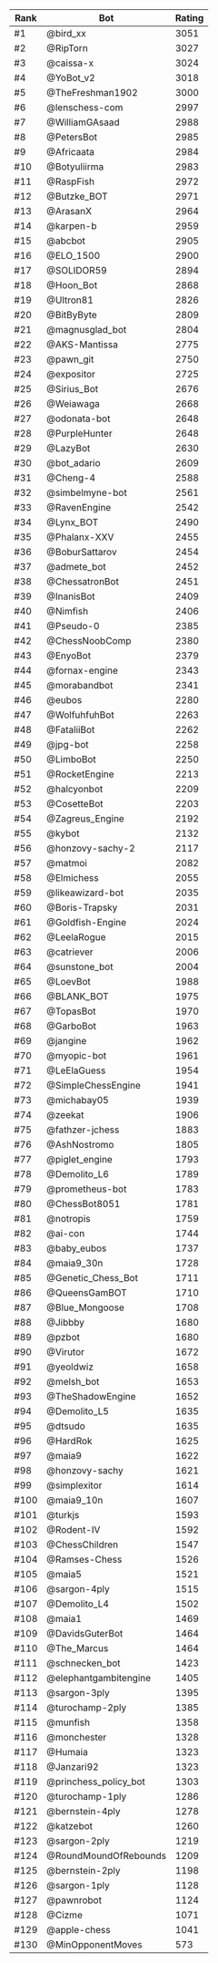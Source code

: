 Rank|Bot|Rating
---|---|---
#1|@bird_xx|3051
#2|@RipTorn|3027
#3|@caissa-x|3024
#4|@YoBot_v2|3018
#5|@TheFreshman1902|3000
#6|@lenschess-com|2997
#7|@WilliamGAsaad|2988
#8|@PetersBot|2985
#9|@Africaata|2984
#10|@Botyuliirma|2983
#11|@RaspFish|2972
#12|@Butzke_BOT|2971
#13|@ArasanX|2964
#14|@karpen-b|2959
#15|@abcbot|2905
#16|@ELO_1500|2900
#17|@SOLIDOR59|2894
#18|@Hoon_Bot|2868
#19|@Ultron81|2826
#20|@BitByByte|2809
#21|@magnusglad_bot|2804
#22|@AKS-Mantissa|2775
#23|@pawn_git|2750
#24|@expositor|2725
#25|@Sirius_Bot|2676
#26|@Weiawaga|2668
#27|@odonata-bot|2648
#28|@PurpleHunter|2648
#29|@LazyBot|2630
#30|@bot_adario|2609
#31|@Cheng-4|2588
#32|@simbelmyne-bot|2561
#33|@RavenEngine|2542
#34|@Lynx_BOT|2490
#35|@Phalanx-XXV|2455
#36|@BoburSattarov|2454
#37|@admete_bot|2452
#38|@ChessatronBot|2451
#39|@InanisBot|2409
#40|@Nimfish|2406
#41|@Pseudo-0|2385
#42|@ChessNoobComp|2380
#43|@EnyoBot|2379
#44|@fornax-engine|2343
#45|@morabandbot|2341
#46|@eubos|2280
#47|@WolfuhfuhBot|2263
#48|@FataliiBot|2262
#49|@jpg-bot|2258
#50|@LimboBot|2250
#51|@RocketEngine|2213
#52|@halcyonbot|2209
#53|@CosetteBot|2203
#54|@Zagreus_Engine|2192
#55|@kybot|2132
#56|@honzovy-sachy-2|2117
#57|@matmoi|2082
#58|@Elmichess|2055
#59|@likeawizard-bot|2035
#60|@Boris-Trapsky|2031
#61|@Goldfish-Engine|2024
#62|@LeelaRogue|2015
#63|@catriever|2006
#64|@sunstone_bot|2004
#65|@LoevBot|1988
#66|@BLANK_BOT|1975
#67|@TopasBot|1970
#68|@GarboBot|1963
#69|@jangine|1962
#70|@myopic-bot|1961
#71|@LeElaGuess|1954
#72|@SimpleChessEngine|1941
#73|@michabay05|1939
#74|@zeekat|1906
#75|@fathzer-jchess|1883
#76|@AshNostromo|1805
#77|@piglet_engine|1793
#78|@Demolito_L6|1789
#79|@prometheus-bot|1783
#80|@ChessBot8051|1781
#81|@notropis|1759
#82|@ai-con|1744
#83|@baby_eubos|1737
#84|@maia9_30n|1728
#85|@Genetic_Chess_Bot|1711
#86|@QueensGamBOT|1710
#87|@Blue_Mongoose|1708
#88|@Jibbby|1680
#89|@pzbot|1680
#90|@Virutor|1672
#91|@yeoldwiz|1658
#92|@melsh_bot|1653
#93|@TheShadowEngine|1652
#94|@Demolito_L5|1635
#95|@dtsudo|1635
#96|@HardRok|1625
#97|@maia9|1622
#98|@honzovy-sachy|1621
#99|@simplexitor|1614
#100|@maia9_10n|1607
#101|@turkjs|1593
#102|@Rodent-IV|1592
#103|@ChessChildren|1547
#104|@Ramses-Chess|1526
#105|@maia5|1521
#106|@sargon-4ply|1515
#107|@Demolito_L4|1502
#108|@maia1|1469
#109|@DavidsGuterBot|1464
#110|@The_Marcus|1464
#111|@schnecken_bot|1423
#112|@elephantgambitengine|1405
#113|@sargon-3ply|1395
#114|@turochamp-2ply|1385
#115|@munfish|1358
#116|@monchester|1328
#117|@Humaia|1323
#118|@Janzari92|1323
#119|@princhess_policy_bot|1303
#120|@turochamp-1ply|1286
#121|@bernstein-4ply|1278
#122|@katzebot|1260
#123|@sargon-2ply|1219
#124|@RoundMoundOfRebounds|1209
#125|@bernstein-2ply|1198
#126|@sargon-1ply|1128
#127|@pawnrobot|1124
#128|@Cizme|1071
#129|@apple-chess|1041
#130|@MinOpponentMoves|573
